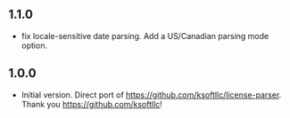 ## 1.1.0
- fix locale-sensitive date parsing. Add a US/Canadian parsing mode option.

## 1.0.0

- Initial version. Direct port of https://github.com/ksoftllc/license-parser. Thank you https://github.com/ksoftllc!
